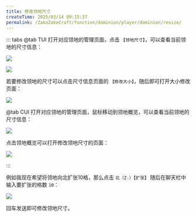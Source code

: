 ```yaml
---
title: 修改领地尺寸
createTime: 2025/03/14 09:15:37
permalink: /ZakoZakoCraft/function/dominion/player/dominion/resize/
---
```


::: tabs
@tab TUI
打开对应领地的管理页面，点击 `【领地尺寸】`，可以查看当前领地的尺寸信息：

![](/assets/ZakoZakoCraft/function/dominion/player/dominion/resize/1.png)

![](/assets/ZakoZakoCraft/function/dominion/player/dominion/resize/2.png)

若要修改领地的尺寸可以点击尺寸信息页面的 `【修改大小】`，随后即可打开大小修改页面：

![](/assets/ZakoZakoCraft/function/dominion/player/dominion/resize/3.png)

@tab CUI
打开对应领地的管理页面，鼠标移动到领地概览，可以查看当前领地的尺寸信息：

![](/assets/ZakoZakoCraft/function/dominion/player/dominion/resize/5.png)

点击领地概览可以打开修改领地尺寸的页面：

![](/assets/ZakoZakoCraft/function/dominion/player/dominion/resize/6.png)

:::

例如我现在希望将领地向北扩张10格，那么点击 `北（Z-）【扩张】` 随后在聊天栏中输入要扩张的格数 `10`：

![](/assets/ZakoZakoCraft/function/dominion/player/dominion/resize/4.png)

回车发送即可修改领地尺寸。
